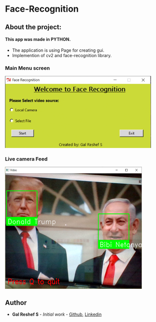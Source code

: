# Face-Recognition

## About the project:
#### This app was made in PYTHON.

- The application is using Page for creating gui.
- Implemention of cv2 and face-recognition library.

### Main Menu screen
<img src="https://github.com/galsreshef/Face-Recognition/blob/master/Extra%20files/face_rec.gif">

### Live camera Feed 
<img src="https://github.com/galsreshef/Face-Recognition/blob/master/Extra%20files/face_rec_duo.png" height="400" width="450">

## Author

* **Gal Reshef S** - *Initial work* - [Github](https://github.com/galsreshef), [Linkedin](https://www.linkedin.com/in/gal-reshef-s-93871b16a)
